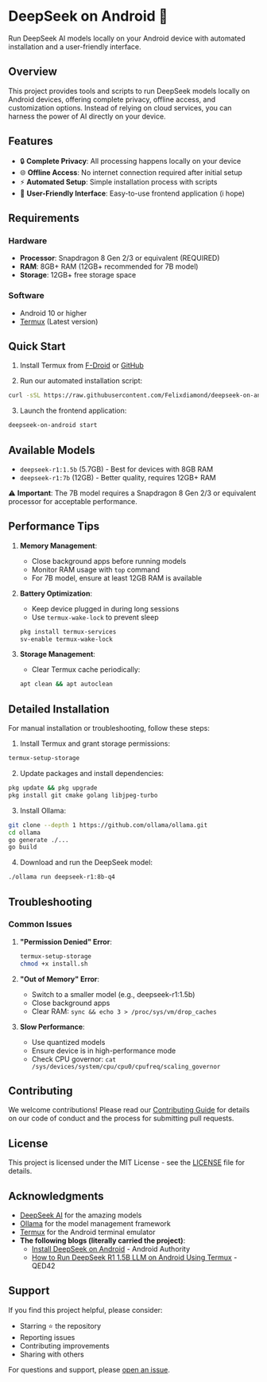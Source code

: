 # DeepSeek on Android 🚀

Run DeepSeek AI models locally on your Android device with automated installation and a user-friendly interface.

## Overview

This project provides tools and scripts to run DeepSeek models locally on Android devices, offering complete privacy, offline access, and customization options. Instead of relying on cloud services, you can harness the power of AI directly on your device.

## Features

- 🔒 **Complete Privacy**: All processing happens locally on your device
- 🌐 **Offline Access**: No internet connection required after initial setup
- ⚡ **Automated Setup**: Simple installation process with scripts
- 🎨 **User-Friendly Interface**: Easy-to-use frontend application (i hope)

## Requirements

### Hardware
- **Processor**: Snapdragon 8 Gen 2/3 or equivalent (REQUIRED)
- **RAM**: 8GB+ RAM (12GB+ recommended for 7B model)
- **Storage**: 12GB+ free storage space

### Software
- Android 10 or higher
- [Termux](https://github.com/termux/termux-app/releases) (Latest version)

## Quick Start

1. Install Termux from [F-Droid](https://f-droid.org/packages/com.termux/) or [GitHub](https://github.com/termux/termux-app/releases)

2. Run our automated installation script:
```bash
curl -sSL https://raw.githubusercontent.com/Felixdiamond/deepseek-on-android/main/install.sh | bash
```

3. Launch the frontend application:
```bash
deepseek-on-android start
```

## Available Models

- `deepseek-r1:1.5b` (5.7GB) - Best for devices with 8GB RAM
- `deepseek-r1:7b` (12GB) - Better quality, requires 12GB+ RAM

⚠️ **Important**: The 7B model requires a Snapdragon 8 Gen 2/3 or equivalent processor for acceptable performance.

## Performance Tips

1. **Memory Management**:
   - Close background apps before running models
   - Monitor RAM usage with `top` command
   - For 7B model, ensure at least 12GB RAM is available

2. **Battery Optimization**:
   - Keep device plugged in during long sessions
   - Use `termux-wake-lock` to prevent sleep
   ```bash
   pkg install termux-services
   sv-enable termux-wake-lock
   ```

3. **Storage Management**:
   - Clear Termux cache periodically:
   ```bash
   apt clean && apt autoclean
   ```

## Detailed Installation

For manual installation or troubleshooting, follow these steps:

1. Install Termux and grant storage permissions:
```bash
termux-setup-storage
```

2. Update packages and install dependencies:
```bash
pkg update && pkg upgrade
pkg install git cmake golang libjpeg-turbo
```

3. Install Ollama:
```bash
git clone --depth 1 https://github.com/ollama/ollama.git
cd ollama
go generate ./...
go build
```

4. Download and run the DeepSeek model:
```bash
./ollama run deepseek-r1:8b-q4
```

## Troubleshooting

### Common Issues

1. **"Permission Denied" Error**:
   ```bash
   termux-setup-storage
   chmod +x install.sh
   ```

2. **"Out of Memory" Error**:
   - Switch to a smaller model (e.g., deepseek-r1:1.5b)
   - Close background apps
   - Clear RAM: `sync && echo 3 > /proc/sys/vm/drop_caches`

3. **Slow Performance**:
   - Use quantized models
   - Ensure device is in high-performance mode
   - Check CPU governor: `cat /sys/devices/system/cpu/cpu0/cpufreq/scaling_governor`

## Contributing

We welcome contributions! Please read our [Contributing Guide](CONTRIBUTING.md) for details on our code of conduct and the process for submitting pull requests.

## License

This project is licensed under the MIT License - see the [LICENSE](LICENSE) file for details.

## Acknowledgments

- [DeepSeek AI](https://github.com/deepseek-ai) for the amazing models
- [Ollama](https://github.com/ollama/ollama) for the model management framework
- [Termux](https://github.com/termux) for the Android terminal emulator
- **The following blogs (literally carried the project)**:
  - [Install DeepSeek on Android](https://www.androidauthority.com/install-deepseek-android-3521203/) - Android Authority
  - [How to Run DeepSeek R1 1.5B LLM on Android Using Termux](https://www.qed42.com/insights/how-to-run-deepseek-r1-1-5b-llm-on-android-using-termux) - QED42

## Support

If you find this project helpful, please consider:
- Starring ⭐ the repository
- Reporting issues
- Contributing improvements
- Sharing with others

For questions and support, please [open an issue](../../issues). 